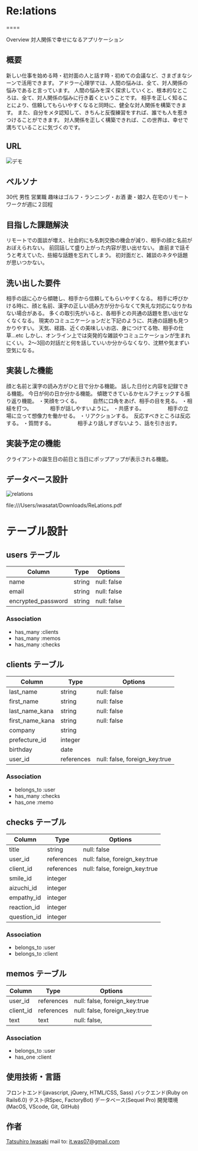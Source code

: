 # Re:lations
====
 
 Overview
 対人関係で幸せになるアプリケーション

## 概要
 新しい仕事を始める時・初対面の人と話す時・初めての会議など、さまざまなシーンで活用できます。
アドラー心理学では、人間の悩みは、全て、対人関係の悩みであると言っています。
人間の悩みを深く探求していくと、根本的なところは、全て、対人関係の悩みに行き着くということです。
相手を正しく知ることにより、信頼してもらいやすくなると同時に、健全な対人関係を構築できます。
また、自分をメタ認知して、きちんと反復練習をすれば、誰でも人を惹きつけることができます。
対人関係を正しく構築できれば、この世界は、幸せで満ちていることに気づくのです。
 
## URL
 
![デモ](https://)
 
## ペルソナ
30代
男性
営業職
趣味はゴルフ・ランニング・お酒
妻・娘2人
在宅のリモートワークが週に２回程

## 目指した課題解決

リモートでの面談が増え、社会的にも名刺交換の機会が減り、相手の顔と名前がおぼえられない。
前回話して盛り上がった内容が思い出せない。
直前まで話そうと考えていた、些細な話題を忘れてしまう。
初対面だと、雑談のネタや話題が思いつかない。

## 洗い出した要件
相手の話に心から傾聴し、相手から信頼してもらいやすくなる。
相手に呼びかける時に、顔と名前、漢字の正しい読み方が分からなくて失礼な対応になりかねない場合がある。
多くの取引先がいると、各相手との共通の話題を思い出せなくなくなる。
現実のコミュニケーションだと下記のように、共通の話題も見つかりやすい。
天気、経路、近くの美味しいお店、身につけてる物、相手の仕草...etc
しかし、オンライン上では突発的な雑談やコミュニケーションが生まれにくい。
2〜3回の対話だと何を話していいか分からなくなり、沈黙や気まずい空気になる。

## 実装した機能
顔と名前と漢字の読み方がひと目で分かる機能。
話した日付と内容を記録できる機能。
今日が何の日か分かる機能。
傾聴できているかセルフチェックする振り返り機能。
・笑顔をつくる。　　　自然に口角をあげ、相手の目を見る。
・相槌を打つ。　　　　相手が話しやすいように。
・共感する。　　　　　相手の立場に立って想像力を働かせる。
・リアクションする。　反応すべきところは反応する。
・質問する。　　　　　相手より話しすぎないよう、話を引き出す。

## 実装予定の機能
クライアントの誕生日の前日と当日にポップアップが表示される機能。

## データベース設計

![relations](https://user-images.githubusercontent.com/72957556/100700575-20730880-33e1-11eb-9b51-56ac6dbc472e.jpeg)

file:///Users/iwasatat/Downloads/ReLations.pdf

# テーブル設計

## users テーブル

| Column             | Type       | Options     |
| ------------------ | ---------- | ----------- |
| name               | string     | null: false |
| email              | string     | null: false |
| encrypted_password | string     | null: false |


### Association

- has_many  :clients
- has_many  :memos
- has_many  :checks


## clients テーブル

| Column             | Type       | Options                       |
| ------------------ | ---------- | ----------------------------- |
| last_name          | string     | null: false                   |
| first_name         | string     | null: false                   |
| last_name_kana     | string     | null: false                   |
| first_name_kana    | string     | null: false                   |
| company            | string     |                               |
| prefecture_id      | integer    |                               | 
| birthday           | date       |                               |
| user_id            | references | null: false, foreign_key:true |

### Association

- belongs_to  :user
- has_many    :checks
- has_one     :memo


## checks テーブル

| Column            | Type        | Options                        |
| --------------    | ----------- | ------------------------------ |
| title             | string      | null: false                    |
| user_id           | references  | null: false, foreign_key:true  |
| client_id         | references  | null: false, foreign_key:true  |
| smile_id          | integer     |                                |
| aizuchi_id        | integer     |                                |
| empathy_id        | integer     |                                |
| reaction_id       | integer     |                                |
| question_id       | integer     |                                |

### Association

- belongs_to  :user
- belongs_to  :client


## memos テーブル

| Column            | Type       | Options                         |
| ----------------- | ---------- | ------------------------------- |
| user_id           | references | null: false, foreign_key:true   |
| client_id         | references | null: false, foreign_key:true   |
| text              | text       | null: false,                    | 


### Association

- belongs_to :user
- has_one :client

## 使用技術・言語
フロントエンド(javascript, jQuery, HTML/CSS, Sass)
バックエンド(Ruby on Rails6.0)
テスト(RSpec, FactoryBot)
データベース(Sequel Pro)
開発環境(MacOS, VScode, Git, GitHub)

## 作者
 
[Tatsuhiro Iwasaki](https://iwasatat.com/)
mail to: it.was07@gmail.com
